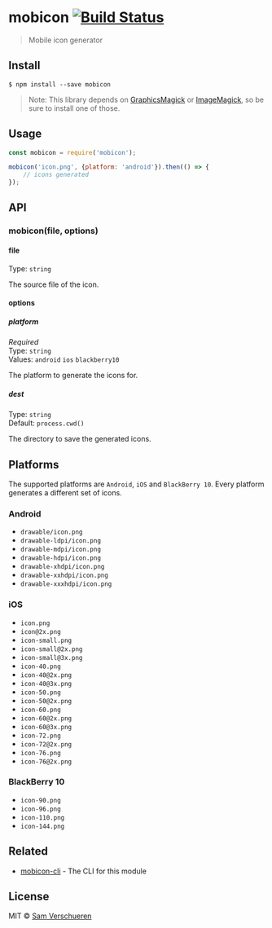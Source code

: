# mobicon [![Build Status](https://travis-ci.org/SamVerschueren/mobicon.svg?branch=master)](https://travis-ci.org/SamVerschueren/mobicon)

> Mobile icon generator


## Install

```
$ npm install --save mobicon
```

> Note: This library depends on [GraphicsMagick](http://www.graphicsmagick.org/) or [ImageMagick](http://www.imagemagick.org/), so be sure to install one of those.


## Usage

```js
const mobicon = require('mobicon');

mobicon('icon.png', {platform: 'android'}).then(() => {
    // icons generated
});
```


## API

### mobicon(file, options)

#### file

Type: `string`

The source file of the icon.

#### options

##### platform

*Required*  
Type: `string`  
Values: `android` `ios` `blackberry10`

The platform to generate the icons for.

##### dest

Type: `string`  
Default: `process.cwd()`

The directory to save the generated icons.


## Platforms

The supported platforms are `Android`, `iOS` and `BlackBerry 10`. Every platform generates a different set of icons.

### Android

- `drawable/icon.png`
- `drawable-ldpi/icon.png`
- `drawable-mdpi/icon.png`
- `drawable-hdpi/icon.png`
- `drawable-xhdpi/icon.png`
- `drawable-xxhdpi/icon.png`
- `drawable-xxxhdpi/icon.png`

### iOS

- `icon.png`
- `icon@2x.png`
- `icon-small.png`
- `icon-small@2x.png`
- `icon-small@3x.png`
- `icon-40.png`
- `icon-40@2x.png`
- `icon-40@3x.png`
- `icon-50.png`
- `icon-50@2x.png`
- `icon-60.png`
- `icon-60@2x.png`
- `icon-60@3x.png`
- `icon-72.png`
- `icon-72@2x.png`
- `icon-76.png`
- `icon-76@2x.png`

### BlackBerry 10

- `icon-90.png`
- `icon-96.png`
- `icon-110.png`
- `icon-144.png`


## Related

- [mobicon-cli](https://github.com/SamVerschueren/mobicon-cli) - The CLI for this module


## License

MIT © [Sam Verschueren](http://github.com/SamVerschueren)
